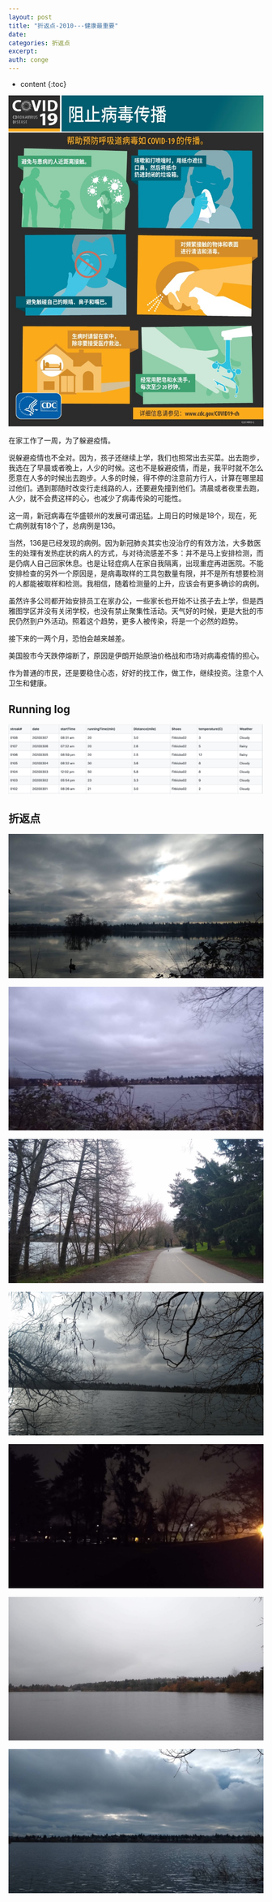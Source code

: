 ```yaml
---
layout: post
title: "折返点-2010---健康最重要"
date:
categories: 折返点
excerpt:
auth: conge
---
```

* content
{:toc}

![stop-the-spread-of-germs-chinese](/assets/images/折返点/118382-cd527a4701cf1cce.jpg)


在家工作了一周，为了躲避疫情。

说躲避疫情也不全对。因为，孩子还继续上学，我们也照常出去买菜。出去跑步，我选在了早晨或者晚上，人少的时候。这也不是躲避疫情，而是，我平时就不怎么愿意在人多的时候出去跑步。人多的时候，得不停的注意前方行人，计算在哪里超过他们。遇到那随时改变行走线路的人，还要避免撞到他们。清晨或者夜里去跑，人少，就不会费这样的心，也减少了病毒传染的可能性。

这一周，新冠病毒在华盛顿州的发展可谓迅猛。上周日的时候是18个，现在，死亡病例就有18个了，总病例是136。

当然，136是已经发现的病例。因为新冠肺炎其实也没治疗的有效方法，大多数医生的处理有发热症状的病人的方式，与对待流感差不多：并不是马上安排检测，而是仍病人自己回家休息。也是让轻症病人在家自我隔离，出现重症再进医院。不能安排检查的另外一个原因是，是病毒取样的工具包数量有限，并不是所有想要检测的人都能被取样和检测。我相信，随着检测量的上升，应该会有更多确诊的病例。

虽然许多公司都开始安排员工在家办公，一些家长也开始不让孩子去上学，但是西雅图学区并没有关闭学校，也没有禁止聚集性活动。天气好的时候，更是大批的市民仍然到户外活动。照着这个趋势，更多人被传染，将是一个必然的趋势。

接下来的一两个月，恐怕会越来越差。

美国股市今天跌停熔断了，原因是伊朗开始原油价格战和市场对病毒疫情的担心。

作为普通的市民，还是要稳住心态，好好的找工作，做工作，继续投资。注意个人卫生和健康。

## Running log
![Running long week 10, 2020](/assets/images/折返点/118382-4bb03f63c316d048.png)

## 折返点

![20200301.jpg](/assets/images/折返点/118382-1a3053291b6b7021.jpg)

![20200302.jpg](/assets/images/折返点/118382-2edde98be982208e.jpg)

![20200303.jpg](/assets/images/折返点/118382-9a042b581a0dcba5.jpg)

![20200304.jpg](/assets/images/折返点/118382-acdf240847928de4.jpg)

![20200305.jpg](/assets/images/折返点/118382-41f8252848dffa28.jpg)

![20200306.jpg](/assets/images/折返点/118382-3132f214d2ea268c.jpg)

![20200307.jpg](/assets/images/折返点/118382-d9472236c22a0ce2.jpg)
